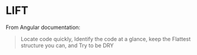 # LIFT

From Angular documentation:

> Locate code quickly, Identify the code at a glance, keep the Flattest structure you can, and Try to be DRY
